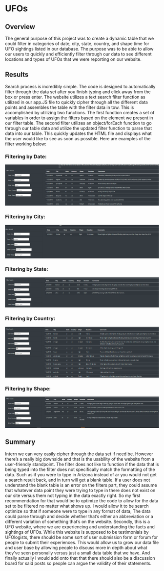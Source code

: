 # UFOs


## Overview

The general purpose of this project was to create a dynamic table that we could filter in categories of date, city, state, country, and shape time for UFO sightings listed in our database. The purpose was to be able to allow our users to quickly and efficiently filter through our data to see different locations and types of UFOs that we were reporting on our website.

## Results

Search process is incredibly simple. The code is designed to automatically filter through the data set after you finish typing and click away from the box or press enter. The website utilizes a text search filter function as utilized in our app.JS file to quickly cipher through all the different data points and assembles the table with the filter data in tow. This is accomplished by utilizing two functions. The first function creates a set of variables in order to assign the filters based on the element we present in our filter table. The second filter utilizes an object/forEach function to go through our table data and utilize the updated filter function to parse that data into our table. This quickly updates the HTML file and displays what the user would like to see as soon as possible. Here are examples of the filter working below:

### Filtering by Date:
![Date Filter](static/images/dateFilter.png)

### Filtering by City:
![City Filter](static/images/cityFilter.png)

### Filtering by State:
![State Filter](static/images/stateFilter.png)

### Filtering by Country:
![Country Filter](static/images/countryFilter.png)

### Filtering by Shape:
![Shape Filter](static/images/shapeFilter.png)

## Summary

Intern we can very easily cipher through the data set if need be. However there’s a really big downside and that is the usability of the website from a user-friendly standpoint. The filter does not like to function if the data that is being typed into the filter does not specifically match the formatting of the data. Such as if you were to type in Arizona instead of ar you would not get a search result back, and in turn will get a blank table. If a user does not understand the blank table is an error on the filters part, they could assume that whatever data point they were trying to type in there does not exist on our site versus them not typing in the data exactly right. So my first recommendation for that would be to optimize the code to allow for the data set to be filtered no matter what shows up. I would allow it to be search optimize so that if someone were to type in any format of data, The data could parse through and decide whether that’s either an abbreviation or a different variation of something that’s on the website. Secondly, this is a UFO website, where we are experiencing and understanding the facts and sightings of UFOs. While this website is supposed to be testimonials by UFOlogists, there should be some sort of user submission form or forum for people to submit their experiences. This would allow us to grow our data file and user base by allowing people to discuss more in depth about what they’ve seen personally versus just a small data table that we have. And finally actually I would add onto that that there should also be a discussion board for said posts so people can argue the validity of their statements.
